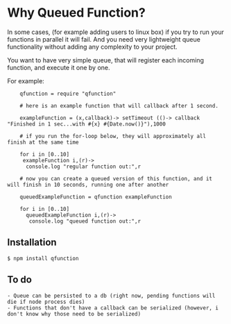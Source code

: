# Why Queued Function?
      
  In some cases, (for example adding users to linux box) if you try to run your functions in parallel it will fail. And you need very lightweight queue functionality without adding any complexity to your project.
  
  You want to have very simple queue, that will register each incoming function, and execute it one by one.
  
  For example:
  
		qfunction = require "qfunction"

		# here is an example function that will callback after 1 second.

		exampleFunction = (x,callback)-> setTimeout (()-> callback "Finished in 1 sec...with #{x} #{Date.now()}"),1000

		# if you run the for-loop below, they will approximately all finish at the same time

		for i in [0..10] 
		 exampleFunction i,(r)->
		  console.log "regular function out:",r

		# now you can create a queued version of this function, and it will finish in 10 seconds, running one after another

		queuedExampleFunction = qfunction exampleFunction

		for i in [0..10]
		  queuedExampleFunction i,(r)->
		   console.log "queued function out:",r


## Installation

    $ npm install qfunction
    
## To do

    - Queue can be persisted to a db (right now, pending functions will die if node process dies)
    - Functions that don't have a callback can be serialized (however, i don't know why those need to be serialized)